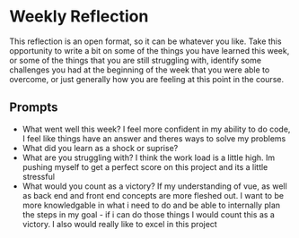 # Weekly Reflection
This reflection is an open format, so it can be whatever you like. Take this opportunity to write a bit on some of the things you have learned this week, or some of the things that you are still struggling with, identify some challenges you had at the beginning of the week that you were able to overcome, or just generally how you are feeling at this point in the course.

## Prompts
- What went well this week?
I feel more confident in my ability to do code, I feel like things have an answer and theres ways to solve my problems
- What did you learn as a shock or suprise?
- What are you struggling with?
I think the work load is a little high. Im pushing myself to get a perfect score on this project and its a little stressful
- What would you count as a victory?
If my understanding of vue, as well as back end and front end concepts are more fleshed out. I want to be more knowledgable in what i need to do and be able to internally plan the steps in my goal - if i can do those things I would count this as a victory. I also would really like to excel in this project